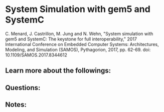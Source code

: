 # System Simulation with gem5 and SystemC

C. Menard, J. Castrillon, M. Jung and N. Wehn, "System simulation with gem5 and SystemC: The keystone for full interoperability," 2017 International Conference on Embedded Computer Systems: Architectures, Modeling, and Simulation (SAMOS), Pythagorion, 2017, pp. 62-69.
doi: 10.1109/SAMOS.2017.8344612

## Learn more about the followings:


## Questions:


## Notes:
